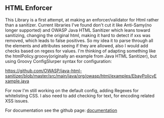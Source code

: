 HTML Enforcer
-------------------------------
This Library is a first attempt, at making an enforcer/validator for Html rather than a sanitizer. Current libraries I've found don't
 cut it like Anti-Samy(no longer supported) and OWASP Java HTML Sanitizer which 
 leans toward sanitizing, changing the original html, making it hard to detect if 
 xxs was removed, which leads to false positives. So my idea it to parse through
 all the elements and attributes seeing if they are allowed, also I would add checks
 based on regexs for values. I'm thinking of adapting something like the 
 htmlPolicy.groovy(originally an example from Java HTML Sanitizer), but using
 Groovy ConfigSlurper syntax for configuration:
 
 https://github.com/OWASP/java-html-sanitizer/blob/master/src/main/java/org/owasp/html/examples/EbayPolicyExample.java

For now I'm still working on the default config, adding Regexes for whitelisting CSS.
I also need to add checking for text, for encoding related XSS issues.


For documentation see the github page:
[documentation](https://virtualdogbert.github.io/HtmlEnforcer/)

